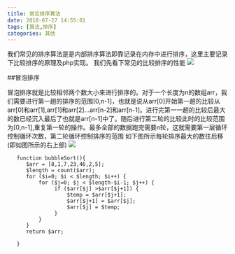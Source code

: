 ```yaml
---
title: 常见排序算法
date: 2018-07-27 14:55:01
tags: [算法,排序]
categories: 其他
---
```

我们常见的排序算法是是内部排序算法即靠记录在内存中进行排序，这里主要记录下比较排序的原理及php实现。
我们先看下常见的比较排序的性能
![](http://ww1.sinaimg.cn/large/65ca5a5cly1ftog943olij20se0auacj)
<!--more-->

##冒泡排序

冒泡排序就是比较相邻两个数大小来进行排序的。对于一个长度为n的数组arr，我们需要进行第一趟的排序的范围[0,n-1]，也就是说从arr[0]开始第一趟的比较从arr[0]和arr[1],arr[1]和arr[2]...arr[n-2]和arr[n-1]。进行完第一一趟的比较后最大的数已经沉入最后了也就是arr[n-1]中了。随后进行第二轮的比较此时的比较范围为[0,n-1],重复第一轮的操作。最多全部的数据跑完需要n轮，这就需要第一层循环控制循环次数，第二轮循环控制排序的范围
如下图所示每轮排序最大的数往后移(即如图所示的右上部)
![](http://ww1.sinaimg.cn/large/65ca5a5cly1ftoh5cd8vlg207s06lgo0)

 ```
    function bubbleSort(){
       $arr = [8,1,7,23,46,2,5];
       $length = count($arr);
       for ($i=0; $i < $length; $i++) { 
           for ($j=0; $j < $length-$i-1; $j++) {
                if ($arr[$j] >$arr[$j+1]) {
                    $temp = $arr[$j+1];
                    $arr[$j+1] = $arr[$j];
                    $arr[$j] = $temp;
                } 
           }
       }
       return $arr;
        
    }
 ```